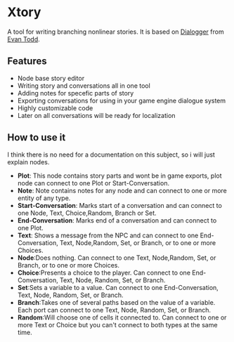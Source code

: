 
# Xtory

A tool for writing branching nonlinear stories.
It is based on [Dialogger](https://github.com/etodd/dialogger) from [Evan Todd](https://github.com/etodd).
## Features

 - Node base story editor
 -  Writing story and conversations all in one tool
 - Adding notes for specefic parts of story
 - Exporting conversations for using in your game engine dialogue system
 - Highly customizable code
 - Later on all conversations will be ready for localization
 ## How to use it
 I think there is no need for a documentation on this subject, so i will just explain nodes.
 
 - **Plot**:  This node contains story parts and wont be in game exports, plot node can connect to one Plot or Start-Conversation.
 - **Note**: Note contains notes for any node and can connect to one or more entity of any type.
 - **Start-Conversation**: Marks start of a conversation and can connect to one Node, Text, Choice,Random, Branch or Set.
 - **End-Conversation**: Marks end of a conversation and can connect to one Plot.
 - **Text**: Shows a message from the NPC and can connect to one End-Conversation, Text, Node,Random, Set, or Branch, or to one or more Choices.
 - **Node**:Does nothing. Can connect to one Text, Node,Random, Set, or Branch, or to one or more Choices.
 - **Choice**:Presents a choice to the player. Can connect to one End-Conversation, Text, Node, Random, Set, or Branch.
 - **Set**:Sets a variable to a value. Can connect to one End-Conversation, Text, Node, Random, Set, or Branch.
 - **Branch**:Takes one of several paths based on the value of a variable. Each port can connect to one Text, Node, Random, Set, or Branch.
 - **Random**:Will choose one of cells it connected to. Can connect to one or more Text or Choice but you can't connect to both types at the same time.


